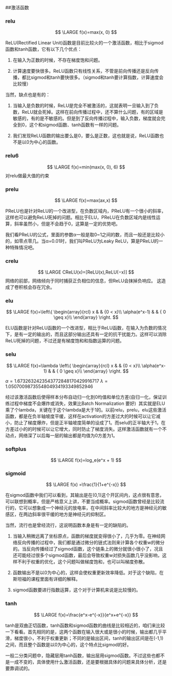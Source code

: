 ##激活函数

### relu 

$$
\LARGE f(x)=max(x, 0)
$$

ReLU(Rectified Linear Unit)函数是目前比较火的一个激活函数，相比于sigmod函数和tanh函数，它有以下几个优点：

1) 在输入为正数的时候，不存在梯度饱和问题。

2) 计算速度要快很多。ReLU函数只有线性关系，不管是前向传播还是反向传播，都比sigmod和tanh要快很多。（sigmod和tanh要计算指数，计算速度会比较慢）

当然，缺点也是有的：

1) 当输入是负数的时候，ReLU是完全不被激活的，这就表明一旦输入到了负数，ReLU就会死掉。这样在前向传播过程中，还不算什么问题，有的区域是敏感的，有的是不敏感的。但是到了反向传播过程中，输入负数，梯度就会完全到0，这个和sigmod函数、tanh函数有一样的问题。

2) 我们发现ReLU函数的输出要么是0，要么是正数，这也就是说，ReLU函数也不是以0为中心的函数。

### relu6 

$$
\LARGE f(x)=min(max(x, 0), 6)
$$
对relu做最大值的约束  

### prelu

$$
\LARGE f(x)=max(ax,x)
$$

PReLU也是针对ReLU的一个改进型，在负数区域内，PReLU有一个很小的斜率，这样也可以避免ReLU死掉的问题。相比于ELU，PReLU在负数区域内是线性运算，斜率虽然小，但是不会趋于0，这算是一定的优势吧。

我们看PReLU的公式，里面的参数α一般是取0~1之间的数，而且一般还是比较小的，如零点零几。当α=0.01时，我们叫PReLU为Leaky ReLU，算是PReLU的一种特殊情况吧。

### crelu

$$
\LARGE CReLU(x)=[ReLU(x),ReLU(−x)]
$$
网络的前部，网络倾向于同时捕获正负相位的信息，但ReLU会抹掉负响应。 这造成了卷积核会存在冗余。 

### elu

$$
\LARGE f(x)=\left\{
\begin{array}{rcl}
x       &      & {0      <      x}\\
\alpha(e^x-1)     &      & { 0 \geq x}\\
\end{array} \right.
$$

ELU函数是针对ReLU函数的一个改进型，相比于ReLU函数，在输入为负数的情况下，是有一定的输出的，而且这部分输出还具有一定的抗干扰能力。这样可以消除ReLU死掉的问题，不过还是有梯度饱和和指数运算的问题。

### selu

$$
\LARGE f(x)=\lambda \left\{
\begin{array}{rcl}
x       &      & {0      <      x}\\
\alpha(e^x-1)     &      & { 0 \geq x}\\
\end{array} \right.
$$

$\alpha = 1.6732632423543772848170429916717$ $\lambda  = 1.0507009873554804934193349852946$ 

经过该激活函数后使得样本分布自动归一化到0均值和单位方差(自归一化，保证训练过程中梯度不会爆炸或消失，效果比Batch Normalization 要好)  其实就是ELU乘了个lambda，关键在于这个lambda是大于1的。以前relu，prelu，elu这些激活函数，都是在负半轴坡度平缓，这样在activation的方差过大的时候可以让它减小，防止了梯度爆炸，但是正半轴坡度简单的设成了1。而selu的正半轴大于1，在方差过小的的时候可以让它增大，同时防止了梯度消失。这样激活函数就有一个不动点，网络深了以后每一层的输出都是均值为0方差为1。 

### softplus

$$
\LARGE f(x)=log_e(e^x + 1)
$$

### sigmoid 

$$
\LARGE f(x) =\frac{1}{1+e^{-x}}
$$

在sigmod函数中我们可以看到，其输出是在(0,1)这个开区间内，这点很有意思，可以联想到概率，但是严格意义上讲，不要当成概率。sigmod函数曾经是比较流行的，它可以想象成一个神经元的放电率，在中间斜率比较大的地方是神经元的敏感区，在两边斜率很平缓的地方是神经元的抑制区。

当然，流行也是曾经流行，这说明函数本身是有一定的缺陷的。

1) 当输入稍微远离了坐标原点，函数的梯度就变得很小了，几乎为零。在神经网络反向传播的过程中，我们都是通过微分的链式法则来计算各个权重w的微分的。当反向传播经过了sigmod函数，这个链条上的微分就很小很小了，况且还可能经过很多个sigmod函数，最后会导致权重w对损失函数几乎没影响，这样不利于权重的优化，这个问题叫做梯度饱和，也可以叫梯度弥散。

2) 函数输出不是以0为中心的，这样会使权重更新效率降低。对于这个缺陷，在斯坦福的课程里面有详细的解释。

3) sigmod函数要进行指数运算，这个对于计算机来说是比较慢的。

### tanh 

$$
\LARGE f(x)=\frac{e^x-e^{-x}}{e^x+e^{-x}}
$$

tanh是双曲正切函数，tanh函数和sigmod函数的曲线是比较相近的，咱们来比较一下看看。首先相同的是，这两个函数在输入很大或是很小的时候，输出都几乎平滑，梯度很小，不利于权重更新；不同的是输出区间，tanh的输出区间是在(-1,1)之间，而且整个函数是以0为中心的，这个特点比sigmod的好。

一般二分类问题中，隐藏层用tanh函数，输出层用sigmod函数。不过这些也都不是一成不变的，具体使用什么激活函数，还是要根据具体的问题来具体分析，还是要靠调试的。

